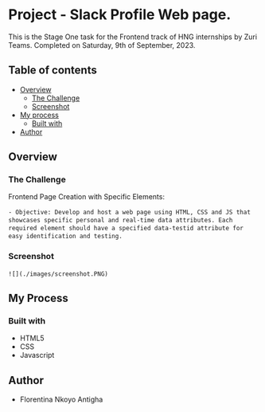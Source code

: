 # Project - Slack Profile Web page.

  This is the Stage One task for the Frontend track of HNG internships by Zuri Teams.
  Completed on Saturday, 9th of September, 2023.

 ## Table of contents

  - [Overview](#overview)
    - [The Challenge](#the-challenge)
    - [Screenshot](#screenshot)
  - [My process](#my-process)
    - [Built with](#built-with)
  - [Author](#author)

 ## Overview 

  ### The Challenge

   Frontend Page Creation with Specific Elements:

    - Objective: Develop and host a web page using HTML, CSS and JS that showcases specific personal and real-time data attributes. Each required element should have a specified data-testid attribute for easy identification and testing.

  ### Screenshot

    ![](./images/screenshot.PNG)

 ## My Process

  ### Built with

  - HTML5
  - CSS
  - Javascript 

 ## Author

  - Florentina Nkoyo Antigha